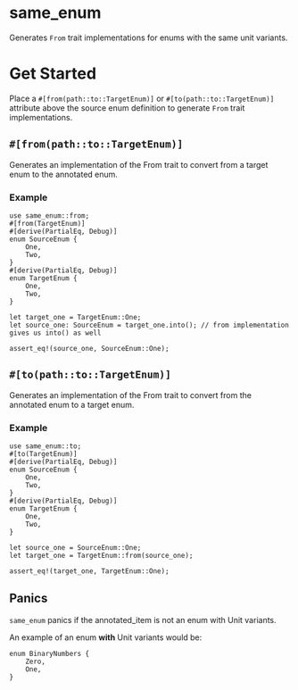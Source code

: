 # same_enum

Generates `From` trait implementations for enums with the same unit variants.

# Get Started

Place a `#[from(path::to::TargetEnum)]` or `#[to(path::to::TargetEnum)]`
attribute above the source enum definition to generate `From` trait implementations.

## `#[from(path::to::TargetEnum)]`

Generates an implementation of the From trait to convert from a target enum to the annotated enum.

### Example

```
use same_enum::from;
#[from(TargetEnum)]
#[derive(PartialEq, Debug)]
enum SourceEnum {
    One,
    Two,
}
#[derive(PartialEq, Debug)]
enum TargetEnum {
    One,
    Two,
}

let target_one = TargetEnum::One;
let source_one: SourceEnum = target_one.into(); // from implementation gives us into() as well

assert_eq!(source_one, SourceEnum::One);
```

## `#[to(path::to::TargetEnum)]`

Generates an implementation of the From trait to convert from the annotated enum to a target enum.

### Example

```
use same_enum::to;
#[to(TargetEnum)]
#[derive(PartialEq, Debug)]
enum SourceEnum {
    One,
    Two,
}
#[derive(PartialEq, Debug)]
enum TargetEnum {
    One,
    Two,
}

let source_one = SourceEnum::One;
let target_one = TargetEnum::from(source_one);

assert_eq!(target_one, TargetEnum::One);
```

## Panics

`same_enum` panics if the annotated_item is not an enum with Unit variants.

An example of an enum **with** Unit variants would be:

```
enum BinaryNumbers {
    Zero,
    One,
}
```
